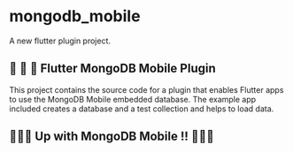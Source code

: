 # mongodb_mobile

A new flutter plugin project.

## 💚 💙 💜  Flutter MongoDB Mobile Plugin

This project contains the source code for a plugin that enables Flutter apps to use the MongoDB Mobile embedded database.
The  example app included creates a database and a test collection and  helps to load data.


## 🧩🧩🧩  Up with MongoDB Mobile !!  🧩🧩🧩
